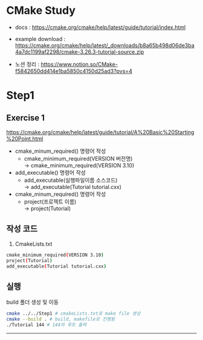 # CMake Study
- docs : https://cmake.org/cmake/help/latest/guide/tutorial/index.html   

- example download : https://cmake.org/cmake/help/latest/_downloads/b8a65b498d06de3ba4a7dc1199af2298/cmake-3.26.3-tutorial-source.zip   

- 노션 정리 : https://www.notion.so/CMake-f5842650dd414e1ba5850c4150d25ad3?pvs=4   

# Step1   
## Exercise 1
https://cmake.org/cmake/help/latest/guide/tutorial/A%20Basic%20Starting%20Point.html
- cmake_minum_required() 명령어 작성
    - cmake_minimum_required(VERSION 버전명)   
    -> cmake_minimum_required(VERSION 3.10)
- add_executable() 명령어 작성
    - add_executable(실행파일이름 소스코드)   
    -> add_executable(Tutorial tutorial.cxx)
- cmake_minum_required() 명령어 작성
    - project(프로젝트 이름)   
    -> project(Tutorial)

## 작성 코드
1. CmakeLists.txt 
```bash
cmake_minimum_required(VERSION 3.10)
project(Tutorial)
add_executable(Tutorial tutorial.cxx)
```

## 실행
build 폴더 생성 및 이동
```bash
cmake ../../Step1 # cmakeLists.txt로 make file 생성
cmake --build . # build, makefile로 진행됨
./Tutorial 144 # 144의 루트 출력
```


---